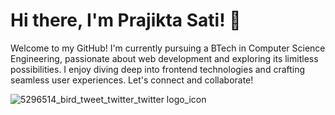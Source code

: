 # Hi there, I'm Prajikta Sati! 👋

Welcome to my GitHub! I'm currently pursuing a BTech in Computer Science Engineering, passionate about web development and exploring its limitless possibilities. I enjoy diving deep into frontend technologies and crafting seamless user experiences. Let's connect and collaborate! 


![5296514_bird_tweet_twitter_twitter logo_icon](https://github.com/prajikta08/prajikta08/assets/147370981/f772b5af-546b-4391-b2d0-d13203353384)

